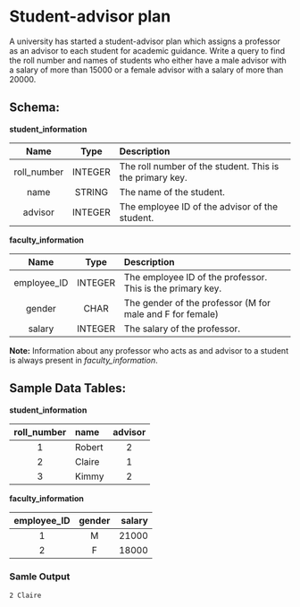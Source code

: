 # Student-advisor plan
A university has started a student-advisor plan which assigns a professor as an advisor to each student for academic guidance. Write a query to find the roll number and names of students who either have a male advisor with  a salary of more than 15000 or a female advisor with a salary of more than 20000.

## Schema:

**student_information**

| Name | Type | Description |
| :-: | :-: | :- |
| roll_number | INTEGER | The roll number of the student. This is the primary key. |
| name | STRING | The name of the student. |
| advisor | INTEGER | The employee ID of the advisor of the student. |

**faculty_information**

| Name | Type | Description |
| :-: | :-: | :- |
| employee_ID | INTEGER | The employee ID of the professor. This is the primary key. |
| gender | CHAR | The gender of the professor (M for male and F for female) |
| salary | INTEGER | The salary of the professor. |

**Note:** Information about any professor who acts as and advisor to a student is always present in _faculty\_information_.

## Sample Data Tables:

**student_information**

| roll_number | name | advisor |
| :-: | :- | :-: |
| 1 | Robert | 2 |
| 2 | Claire | 1 |
| 3 | Kimmy | 2 |

**faculty_information**

| employee_ID | gender | salary |
| :-: | :-: | -: |
| 1 | M | 21000 |
| 2 | F | 18000 |

### Samle Output
```
2 Claire
```